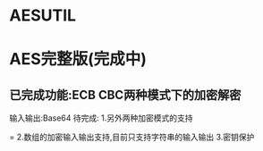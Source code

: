 # AESUTIL
AES完整版(完成中)
====
已完成功能:ECB CBC两种模式下的加密解密
----
输入输出:Base64
待完成:
1.另外两种加密模式的支持

=
2.数组的加密输入输出支持,目前只支持字符串的输入输出
3.密钥保护
